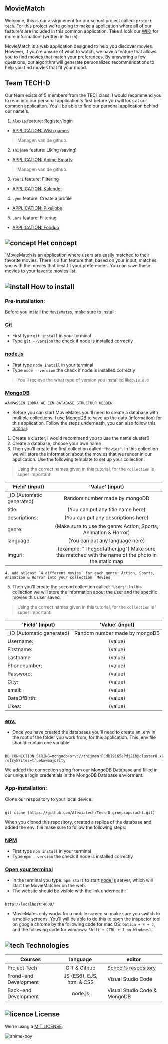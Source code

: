 ## MovieMatch

Welcome, this is our assigmenent for our school project called: `project tech`. For this project we're going to make a application where all of our feature's are included in this common application. Take a look our [WIKI](https://github.com/Alexiatech/Tech-D-groepsopdracht/wiki) for more information! (written in `Dutch`). 

MovieMatch is a web application designed to help you discover movies. However, if you're unsure of what to watch, we have a feature that allows you to find movies that match your preferences. By answering a few questions, our algorithm will generate personalized recommendations to help you find movies that fit your mood. 

## Team TECH-D

Our team exists of 5 members from the TEC1 class. I would recommend you to read into our personal application's first before you will look at our common applicaiton. You'll be able to find our personal application behind our name's. 

1. `Alexia` feature: Register/login 
* [APPLICATION: Wish games](https://github.com/Alexiatech/Tech23)
> Managen van de github.
2. `Thijmen` feature: Liking (saving) 
* [APPLICATION: Anime Smarty](https://github.com/MrSmarto/BLOKTECH23)
> Managen van de github.
3. `Youri` feature: Filtering
* [APPLICATION: Kalender](https://github.com/YouriSaen/ProjectTech/)
4. `Lynn` feature: Create a profile 
* [APPLICATION: Pixeljobs](https://github.com/lynnwolters/matching-application)
5. `Lars` feature: Filtering 
* [APPLICATION: Fooduo](https://github.com/larsvv99/Project-Tech)

## ![concept](https://user-images.githubusercontent.com/118122875/224569879-7b376629-fc7b-401a-81b5-9f5e5917521d.png) Het concept

`MovieMatch is an application where users are easily matched to their favorite movies. There is a fun feature that, based on your input, matches you with the movies that best fit your preferences. You can save these movies to your favorite movies list.

## ![install](https://user-images.githubusercontent.com/118122875/224570019-3d6ab194-d3ef-458e-b9b6-d66a5cf39809.png) How to install

### Pre-installation:

Before you install the `MovieMates`, make sure to install:

### [Git](https://github.com/git-guides/install-git)
* First type `git install` in your terminal
* Type `git --version` the check if node is installed correctly
### [node.js](https://nodejs.org/en/)
* First type `node install` in your terminal
* Type `node --version` the check if node is installed correctly
> You'll recieve the what type of version you installed like:`v18.8.0` 
### [MongoDB](https://www.mongodb.com/blog)
`AANPASSEN ZODRA WE EEN DATABASE STRUCTUUR HEBBEN`
* Before you can start MovieMates you'll need to create a database with multiple collections. I use [MongoDB](https://www.mongodb.com/blog) to save up the data (information) for this application. Follow the steps underneath, you can also follow this [tutorial](https://www.mongodb.com/docs/atlas/getting-started/):
1. Create a cluster, i would recommend you to use the name cluster0
2. Create a database, choose your own name
3. Then you'll create the first collection called: `"Movies"`. In this collection we will store the information about the movies that we render in our application. Use the following template to set up your collection:
>  Using the correct names given in this tutorial, for the `collection` is super important!

| 'Field' (input)| 'Value' (input)| 
| ------------- |:-------------:|
| _ID (Automatic generated) | Random number made by mongoDB |
| title: | (You can put any title name here) | 
| descriptions: | (You can put any descriptions here) | 
| genre: | (Make sure to use the genre: Action, Sports, Animation & Horror) | 
| language: | (You can put any language here) |
| Imgurl: | (example: "Thegodfather.jpg") Make sure this matched with the name of the photo in the static map | 

```
4. add atleast `4 different movies` for each genre: Action, Sports, Animation & Horror into your collection `Movies`
```
5. Then you'll create the second collection called: `"Users"`. In this collection we will store the information about the user and the specific movies this user saved. 
>  Using the correct names given in this tutorial, for the `collection` is super important!

| 'Field' (input)| 'Value' (input)| 
| ------------- |:-------------:|
| _ID (Automatic generated) | Random number made by mongoDB |
| Username: | (value) | 
| Firstname: | (value) | 
| Lastname: | (value) | 
| Phonenumber: | (value) | 
| Password: | (value) | 
| City: | (value) | 
| email: | (value) | 
| DateOfBirth: | (value) | 
| Likes: | (value) | 

### [env.](https://www.codementor.io/@parthibakumarmurugesan/what-is-env-how-to-set-up-and-run-a-env-file-in-node-1pnyxw9yxj)
* Once you have created the databases you'll need to create an .env in the root of the folder you work from, for this application. This .env file should contain one variable.
```
 DB_CONNECTION_STRING=mongodb+srv://thijmen:FCdkI91K5ePdjZ1h@cluster0.x9618m8.mongodb.net/?retryWrites=true&w=majority
```
We added the connection string from our MongoDB Database and filled in our unique login credentials in the MongoDB Database enviorment.

### App-installation:

Clone our respository to your local device:

```

git clone (https://github.com/Alexiatech/Tech-D-groepsopdracht.git)

```

When you cloned this repository, created a replica of the database and added the env. file make sure to follow the following steps:
### [NPM](https://docs.npmjs.com/cli/v6/commands/npm-install)
* First type `npm install` in your terminal
* Type `npm --version` the check if node is installed correctly

### [Open your terminal](https://support.apple.com/nl-nl/guide/terminal/welcome/mac)
* In the terminal you type: `npm start` to start [node.js](https://nodejs.org/en/) server, which will start the MovieMatcher on the web.
* The website should be visible with the link underneath:
```

http://localhost:4000/

```

* MovieMates only works for a mobile screen so make sure you switch to a mobile screens. You'll will be able to do this to open the inspector tool on google chrome by the following code for mac OS: `Option + ⌘ + J`, and the following code for windows: `Shift + CTRL + J on Windows)`.

## ![tech](https://user-images.githubusercontent.com/118122875/224570118-38da956b-ec96-4d47-8375-b5f07659883a.png) Technologies

| Courses| language | editor |
| ------------- |:-------------:| ------------- |
| Project Tech | GIT & Github | [ School's respository](https://github.com/MrSmarto/BLOKTECH23/wiki) |
| Frond-end Development | JS (ES6), EJS, html & CSS | Visual Studio Code |
| Back-end Development | node.js | Visual Studio Code & MongoDB |

## ![licence](https://user-images.githubusercontent.com/118122875/224570185-da93d583-8c14-4eee-bca6-f680ec919fc2.png) License

We're using a [MIT LICENSE](https://github.com/cmda-bt/pt-course-22-23/blob/main/LICENSE).

![anime-boy](https://user-images.githubusercontent.com/118122875/225022156-18510eaa-ec17-457e-8e8a-1bc5418d985c.gif)

